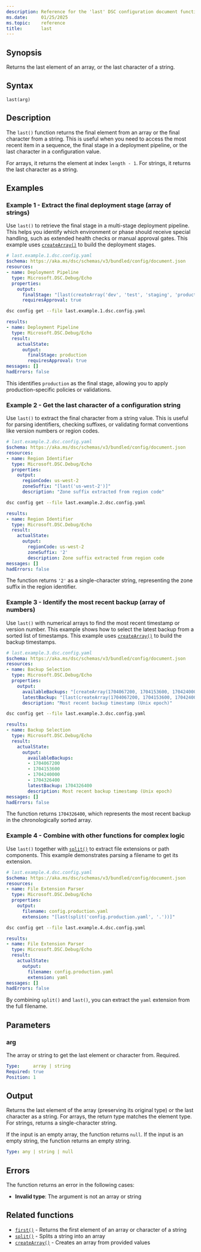 ```yaml
---
description: Reference for the 'last' DSC configuration document function
ms.date:     01/25/2025
ms.topic:    reference
title:       last
---
```


## Synopsis

Returns the last element of an array, or the last character of a string.

## Syntax

```Syntax
last(arg)
```

## Description

The `last()` function returns the final element from an array or the final
character from a string. This is useful when you need to access the most recent
item in a sequence, the final stage in a deployment pipeline, or the last
character in a configuration value.

For arrays, it returns the element at index `length - 1`. For strings, it
returns the last character as a string.

## Examples

### Example 1 - Extract the final deployment stage (array of strings)

Use `last()` to retrieve the final stage in a multi-stage deployment pipeline.
This helps you identify which environment or phase should receive special
handling, such as extended health checks or manual approval gates. This example
uses [`createArray()`][01] to build the deployment stages.

```yaml
# last.example.1.dsc.config.yaml
$schema: https://aka.ms/dsc/schemas/v3/bundled/config/document.json
resources:
- name: Deployment Pipeline
  type: Microsoft.DSC.Debug/Echo
  properties:
    output:
      finalStage: "[last(createArray('dev', 'test', 'staging', 'production'))]"
      requiresApproval: true
```

```bash
dsc config get --file last.example.1.dsc.config.yaml
```

```yaml
results:
- name: Deployment Pipeline
  type: Microsoft.DSC.Debug/Echo
  result:
    actualState:
      output:
        finalStage: production
        requiresApproval: true
messages: []
hadErrors: false
```

This identifies `production` as the final stage, allowing you to apply
production-specific policies or validations.

### Example 2 - Get the last character of a configuration string

Use `last()` to extract the final character from a string value. This is useful
for parsing identifiers, checking suffixes, or validating format conventions
like version numbers or region codes.

```yaml
# last.example.2.dsc.config.yaml
$schema: https://aka.ms/dsc/schemas/v3/bundled/config/document.json
resources:
- name: Region Identifier
  type: Microsoft.DSC.Debug/Echo
  properties:
    output:
      regionCode: us-west-2
      zoneSuffix: "[last('us-west-2')]"
      description: "Zone suffix extracted from region code"
```

```bash
dsc config get --file last.example.2.dsc.config.yaml
```

```yaml
results:
- name: Region Identifier
  type: Microsoft.DSC.Debug/Echo
  result:
    actualState:
      output:
        regionCode: us-west-2
        zoneSuffix: '2'
        description: Zone suffix extracted from region code
messages: []
hadErrors: false
```

The function returns `'2'` as a single-character string, representing the zone
suffix in the region identifier.

### Example 3 - Identify the most recent backup (array of numbers)

Use `last()` with numerical arrays to find the most recent timestamp or version
number. This example shows how to select the latest backup from a sorted list
of timestamps. This example uses [`createArray()`][01] to build the backup
timestamps.

```yaml
# last.example.3.dsc.config.yaml
$schema: https://aka.ms/dsc/schemas/v3/bundled/config/document.json
resources:
- name: Backup Selection
  type: Microsoft.DSC.Debug/Echo
  properties:
    output:
      availableBackups: "[createArray(1704067200, 1704153600, 1704240000, 1704326400)]"
      latestBackup: "[last(createArray(1704067200, 1704153600, 1704240000, 1704326400))]"
      description: "Most recent backup timestamp (Unix epoch)"
```

```bash
dsc config get --file last.example.3.dsc.config.yaml
```

```yaml
results:
- name: Backup Selection
  type: Microsoft.DSC.Debug/Echo
  result:
    actualState:
      output:
        availableBackups:
        - 1704067200
        - 1704153600
        - 1704240000
        - 1704326400
        latestBackup: 1704326400
        description: Most recent backup timestamp (Unix epoch)
messages: []
hadErrors: false
```

The function returns `1704326400`, which represents the most recent backup in
the chronologically sorted array.

### Example 4 - Combine with other functions for complex logic

Use `last()` together with [`split()`][02] to extract file extensions or path
components. This example demonstrates parsing a filename to get its extension.

```yaml
# last.example.4.dsc.config.yaml
$schema: https://aka.ms/dsc/schemas/v3/bundled/config/document.json
resources:
- name: File Extension Parser
  type: Microsoft.DSC.Debug/Echo
  properties:
    output:
      filename: config.production.yaml
      extension: "[last(split('config.production.yaml', '.'))]"
```

```bash
dsc config get --file last.example.4.dsc.config.yaml
```

```yaml
results:
- name: File Extension Parser
  type: Microsoft.DSC.Debug/Echo
  result:
    actualState:
      output:
        filename: config.production.yaml
        extension: yaml
messages: []
hadErrors: false
```

By combining `split()` and `last()`, you can extract the `yaml` extension from
the full filename.

## Parameters

### arg

The array or string to get the last element or character from. Required.

```yaml
Type:     array | string
Required: true
Position: 1
```

## Output

Returns the last element of the array (preserving its original type) or the
last character as a string. For arrays, the return type matches the element
type. For strings, returns a single-character string.

If the input is an empty array, the function returns `null`. If the input is an
empty string, the function returns an empty string.

```yaml
Type: any | string | null
```

## Errors

The function returns an error in the following cases:

- **Invalid type**: The argument is not an array or string

## Related functions

- [`first()`][00] - Returns the first element of an array or character of a string
- [`split()`][02] - Splits a string into an array
- [`createArray()`][01] - Creates an array from provided values

<!-- Link reference definitions -->
[00]: ./first.md
[01]: ./createArray.md
[02]: ./split.md
